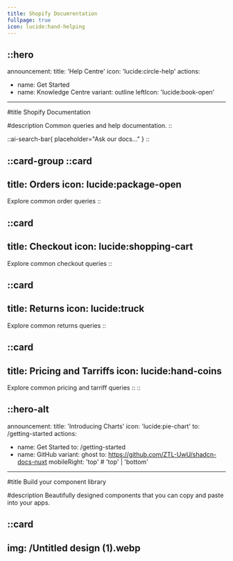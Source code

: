 ```yaml
---
title: Shopify Documrentation
fullpage: true
icon: lucide:hand-helping
---
```


::hero
---
announcement:
  title: 'Help Centre'
  icon: 'lucide:circle-help'
actions:
  - name: Get Started
  - name: Knowledge Centre
    variant: outline
    leftIcon: 'lucide:book-open'
---

#title
Shopify Documentation

#description
Common queries and help documentation.
::



::ai-search-bar{ placeholder="Ask our docs…" }
::



::card-group
  ::card
  ---
  title: Orders
  icon: lucide:package-open
  ---
  Explore common order queries
  ::

  ::card
  ---
  title: Checkout
  icon: lucide:shopping-cart
  ---
  Explore common checkout queries
  ::

  ::card
  ---
  title: Returns
  icon: lucide:truck
  ---
  Explore common returns queries
  ::

  ::card
  ---
  title: Pricing and Tarriffs
  icon: lucide:hand-coins
  ---
  Explore common pricing and tarriff queries
  ::
::


::hero-alt
---
announcement:
  title: 'Introducing Charts'
  icon: 'lucide:pie-chart'
  to: /getting-started
actions:
  - name: Get Started
    to: /getting-started
  - name: GitHub
    variant: ghost
    to: https://github.com/ZTL-UwU/shadcn-docs-nuxt
mobileRight: 'top' # 'top' | 'bottom'
---

#title
Build your component library

#description
Beautifully designed components that you can copy and paste into your apps.

::card
---
img: /Untitled design (1).webp
---


                                            